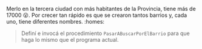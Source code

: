 <gs-attire attire-url="https://raw.githubusercontent.com/MumukiProject/mumuki-guia-gobstones-merlo-secundaria/master/assets/attires/config_1573580241696.json"></gs-attire>

Merlo en la tercera ciudad con más habitantes de la Provincia, tiene más de 17000 :open_mouth:. Por crecer tan rápido es que se crearon tantos barrios y, cada uno, tiene diferentes nombres. :homes:

> Definí e invocá el procedimiento `PasarABuscarPorElBarrio` para que haga lo mismo que el programa actual.
